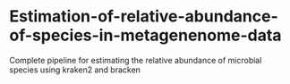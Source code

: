 # Estimation-of-relative-abundance-of-species-in-metagenenome-data
Complete pipeline for estimating the relative abundance of microbial species using kraken2 and bracken 
